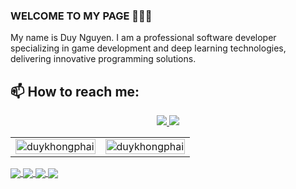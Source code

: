 ### WELCOME TO MY PAGE 👋👋👋
My name is Duy Nguyen. I am a professional software developer specializing in game development and deep learning technologies, delivering innovative programming solutions.</br>
## 📫 How to reach me:

<p align="center">
  <a href="https://github.com/duykhongphai" alt="Github">
    <img src="https://img.icons8.com/fluent/48/000000/github.png"/>
  </a> 
  <a href="https://www.youtube.com/@DuyKhongPhai" alt="Youtube channel" target="_blank" >
    <img src="https://img.icons8.com/fluent/48/000000/youtube-play.png"/>
  </a>
</p>

<table style="width:100%;">
  <tr>
    <td>
      <img src="https://github-readme-stats.vercel.app/api?username=duykhongphai&show_icons=true&theme=blue_navy" alt="duykhongphai" width="100%"/>
    </td>
    <td>
      <img src="https://github-readme-stats.vercel.app/api/top-langs/?username=duykhongphai&show_icons=true&layout=compact&theme=blue_navy" alt="duykhongphai" width="100%"/>
    </td>
  </tr>
</table>

<a href="https://github.com/duykhongphai/Dragonboy-Captcha-Ocr/">
  <img align="center" src="https://github-readme-stats.vercel.app/api/pin/?username=duykhongphai&repo=Dragonboy-Captcha-Ocr&theme=radical" />
</a> 
<a href="https://github.com/duykhongphai/DragonBoyOnline-J2ME/">
  <img align="center" src="https://github-readme-stats.vercel.app/api/pin/?username=duykhongphai&repo=DragonBoyOnline-J2ME&theme=nightowl" />
</a> 
<a href="https://github.com/duykhongphai/JarRenamer/">
  <img align="center" src="https://github-readme-stats.vercel.app/api/pin/?username=duykhongphai&repo=JarRenamer&theme=algolia" />
</a> 
<a href="https://github.com/duykhongphai/ResetTrial/">
  <img align="center" src="https://github-readme-stats.vercel.app/api/pin/?username=duykhongphai&repo=ResetTrial&theme=omni" />
</a> 
